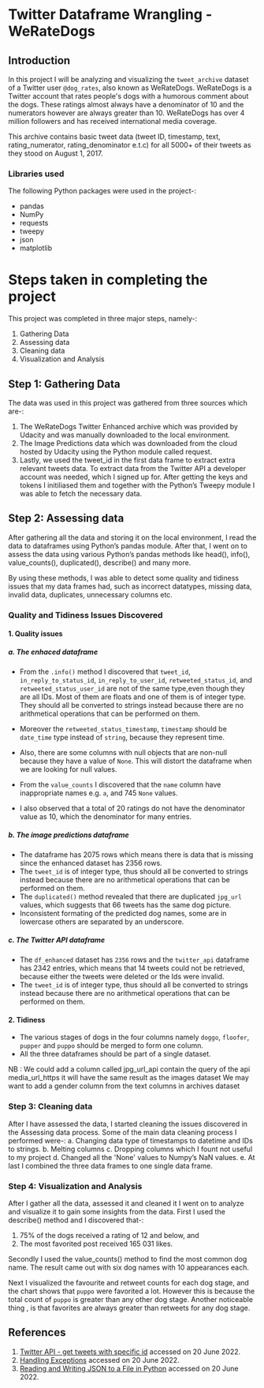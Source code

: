 # Twitter Dataframe Wrangling - WeRateDogs

## Introduction
In this project I will be analyzing and visualizing the `tweet_archive` dataset of a Twitter user `@dog_rates`, also known as WeRateDogs. WeRateDogs is a Twitter account that rates people's dogs with a humorous comment about the dogs. These ratings almost always have a denominator of 10 and the numerators however are always greater than 10. WeRateDogs has over 4 million followers and has received international media coverage.

This archive contains basic tweet data (tweet ID, timestamp, text, rating_numerator, rating_denominator e.t.c) for all 5000+ of their tweets as they stood on August 1, 2017.

### Libraries used
The following Python packages were used in the project-:
* pandas
* NumPy
* requests
* tweepy
* json
* matplotlib

# Steps taken in completing the project
This project was completed in three major steps, namely-:
1. Gathering Data
1. Assessing data
1. Cleaning data
1. Visualization and Analysis

## Step 1: Gathering Data
The data was used in this project was gathered from three sources which are-:
1. The WeRateDogs Twitter Enhanced archive which was provided by Udacity and was
manually downloaded to the local environment.
1. The Image Predictions data which was downloaded from the cloud hosted by Udacity
using the Python module called request.
1. Lastly, we used the tweet_id in the first data frame to extract extra relevant tweets data.
To extract data from the Twitter API a developer account was needed, which I signed up
for. After getting the keys and tokens I initiliased them and together with the Python’s
Tweepy module I was able to fetch the necessary data.


## Step 2: Assessing data
After gathering all the data and storing it on the local environment, I read the data to
dataframes using Python’s pandas module. After that, I went on to assess the data using
various Python’s pandas methods like head(), info(), value_counts(), duplicated(), describe()
and many more.

By using these methods, I was able to detect some quality and tidiness issues that my data
frames had, such as incorrect datatypes, missing data, invalid data, duplicates, unnecessary
columns etc.

### Quality and Tidiness Issues Discovered
#### 1. Quality issues
##### a. The enhaced dataframe
* From the `.info()` method I discovered that `tweet_id`, `in_reply_to_status_id`, `in_reply_to_user_id`, `retweeted_status_id`, and `retweeted_status_user_id` are not of the same type,even though they are all IDs. Most of them are floats and one of them is of integer type. They should all be converted to strings instead because there are no arithmetical operations that can be performed on them.
* Moreover the `retweeted_status_timestamp`, `timestamp` should be `date_time` type instead of `string`, because they represent time.
* Also, there are some columns with null objects that are non-null because they have a value of `None`. This will distort the dataframe when we are looking for null values.

* From the `value_counts` I discovered that the `name` column have inappropriate names e.g. `a`, and 745 `None` values. 
* I also observed that a total of 20 ratings do not have the denominator value as 10, which the denominator for many entries.


##### b. The image predictions dataframe
* The dataframe has 2075 rows which means there is data that is missing since the enhanced dataset has 2356 rows.
* The `tweet_id` is of integer type, thus should all be converted to strings instead because there are no arithmetical operations that can be performed on them.
* The `duplicated()` method revealed that there are duplicated `jpg_url` values, which suggests that 66 tweets has the same dog picture.
* Inconsistent formating of the predicted dog names, some are in lowercase others are separated by an underscore.
##### c. The Twitter API dataframe
* The `df_enhanced` dataset has `2356` rows and the `twitter_api` dataframe has 2342 entries, which means that 14 tweets could not be retrieved, because either the tweets were deleted or the Ids were invalid.
* The `tweet_id` is of integer type, thus should all be converted to strings instead because there are no arithmetical operations that can be performed on them.

#### 2. Tidiness
* The various stages of dogs in the four columns namely `doggo`, `floofer`, `pupper` and `puppo` should be merged to form one column.
* All the three dataframes should be part of a single dataset.

NB : We could add a column called jpg_url_api contain the query of the api media_url_https it will have the same result as the images dataset
We may want to add a gender column from the text columns in archives dataset

### Step 3: Cleaning data
After I have assessed the data, I started cleaning the issues discovered in the Assessing data
process. Some of the main data cleaning process I performed were-:
a. Changing data type of timestamps to datetime and IDs to strings.
b. Melting columns
c. Dropping columns which I fount not useful to my project
d. Changed all the 'None' values to Numpy’s NaN values.
e. At last I combined the three data frames to one single data frame.

### Step 4: Visualization and Analysis
After I gather all the data, assessed it and cleaned it I went on to analyze and visualize it to gain some insights from the data.
First I used the describe() method and I discovered that-: 
1. 75% of the dogs received a rating of 12 and below, and 
1. The most favorited post received 165 031 likes.

Secondly I used the value_counts() method to find the most common dog name. The result came out with six dog names with 10 appearances each.

Next I visualized the favourite and retweet counts for each dog stage, and the chart shows that
`puppo` were favorited a lot. However this is because the total count of `puppo` is greater than any other dog stage. Another noticeable thing , is that favorites are always greater than retweets for any dog stage.

## References 
1. [Twitter API - get tweets with specific id](https://stackoverflow.com/questions/28384588/twitter-api-get-tweets-with-specific-id) accessed on 20 June 2022.
1. [Handling Exceptions](https://wiki.python.org/moin/HandlingExceptions) accessed on 20 June 2022.
1. [Reading and Writing JSON to a File in Python](https://stackabuse.com/reading-and-writing-json-to-a-file-in-python/) accessed on 20 June 2022.


